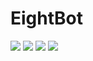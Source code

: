 # EightBot

<img src="https://discord.com/api/guilds/980051727820664832/embed.png"/> <img src="https://img.shields.io/badge/Node.js- 16.9.0 | 18 | 19-yello"/> <img src="https://img.shields.io/badge/EightBot-v2.2.0%20beta-blue"/> <img src="https://img.shields.io/badge/yarn-1.22.19-blue"/><br>
